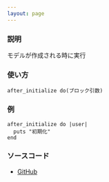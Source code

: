 ```yaml
---
layout: page
---
```


### 説明

モデルが作成される時に実行

### 使い方

    after_initialize do(ブロック引数)

### 例

    after_initialize do |user|
      puts "初期化"
    end

### ソースコード

- [GitHub](https://github.com/rails/rails/blob/984c3ef2775781d47efa9f541ce570daa2434a80/railties/lib/rails/railtie/configuration.rb#L70)
